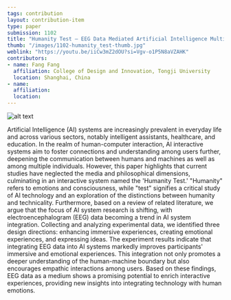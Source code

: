 ```yaml
---
tags: contribution
layout: contribution-item
type: paper
submission: 1102
title: "Humanity Test — EEG Data Mediated Artificial Intelligence Multiplayer Interactive System"
thumb: "/images/1102-humanity_test-thumb.jpg"
weblink: "https://youtu.be/iiCw3mZ2dOU?si=Vgv-o1P5N8aVZAHK"
contributors: 
- name: Fang Fang
  affiliation: College of Design and Innovation, Tongji University
  location: Shanghai, China
- name: 
  affiliation: 
  location: 
---
```


![alt text](/aimges/1102-humanity_test-thumb.jpg)

Artificial Intelligence (AI) systems are increasingly prevalent in
everyday life and across various sectors, notably intelligent
assistants, healthcare, and education. In the realm of human-computer
interaction, AI interactive systems aim to foster connections and
understanding among users further, deepening the communication between
humans and machines as well as among multiple individuals. However, this
paper highlights that current studies have neglected the media and
philosophical dimensions, culminating in an interactive system named the
'Humanity Test.' "Humanity" refers to emotions and consciousness,
while "test" signifies a critical study of AI technology and an
exploration of the distinctions between humanity and technicality.
Furthermore, based on a review of related literature, we argue that the
focus of AI system research is shifting, with electroencephalogram (EEG)
data becoming a trend in AI system integration. Collecting and analyzing
experimental data, we identified three design directions: enhancing
immersive experiences, creating emotional experiences, and expressing
ideas. The experiment results indicate that integrating EEG data into AI
systems markedly improves participants' immersive and emotional
experiences. This integration not only promotes a deeper understanding
of the human-machine boundary but also encourages empathic interactions
among users. Based on these findings, EEG data as a medium shows a
promising potential to enrich interactive experiences, providing new
insights into integrating technology with human emotions.


